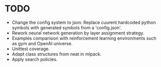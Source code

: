 # TODO

* Change the config system to json: Replace cuurent hardcoded python symbols with generated symbols from a 'config.json'.
* Rework neural network generation by layer assignment strategy.
* Examples comparision with reinforcement learning environments such as gym and OpenAI universe.
* Unittest coverage.
* Adapt class structures from neat in mlpack.
* Apply search policies.
